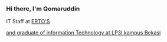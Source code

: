 ### Hi there, I'm Qomaruddin
<p>IT Staff at <a href="https://ertos.co.id/">ERTO'S</p>
 <p>and graduate of information Technology at LP3I kampus Bekasi<a href="https://www.lp3i.ac.id/campus/politeknik-lp3i-jakarta-kampus-bekasi/"></p>
<!--
**siqomar/siqomar** is a ✨ _special_ ✨ repository because its `README.md` (this file) appears on your GitHub profile.

Here are some ideas to get you started:

- 🔭 I’m currently working on PT ERTO BERJAYA INTERNASIONAL as IT STAFF
- 📫 How to reach me: 
      -> Facebook -> https://www.facebook.com/itsme.qomar/
      -> Instagram -> https://www.instagram.com/qomar.id/
-->
